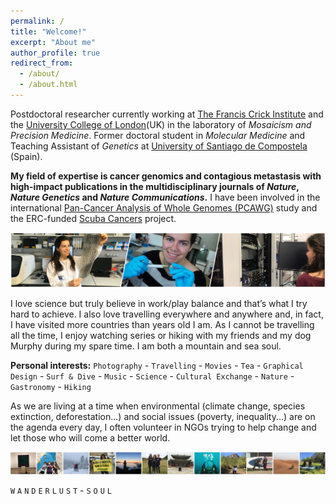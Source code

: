 ```yaml
---
permalink: /
title: "Welcome!"
excerpt: "About me"
author_profile: true
redirect_from: 
  - /about/
  - /about.html
---
```


Postdoctoral researcher currently working at [The Francis Crick Institute](https://www.crick.ac.uk/) and the [University College of London](https://www.ucl.ac.uk/)(UK) in the laboratory of _Mosaicism and Precision Medicine_. Former doctoral student in _Molecular Medicine_ and Teaching Assistant of _Genetics_ at [University of Santiago de Compostela](https://www.usc.es/gl) (Spain).  

**My field of expertise is cancer genomics and contagious metastasis with high-impact publications in the multidisciplinary journals of _Nature_, _Nature Genetics_ and _Nature Communications_.** I have been involved in the international [Pan-Cancer Analysis of Whole Genomes (PCAWG)](https://dcc.icgc.org/pcawg) study and the ERC-funded [Scuba Cancers](http://www.scubacancers.org/) project.

<img src='/images/TiraFotos_cientifica-col_AliciaLBruzos.png'>  

I love science but truly believe in work/play balance and that’s what I try hard to achieve. I also love travelling everywhere and anywhere and, in fact, I have visited more countries than years old I am. As I cannot be travelling all the time, I enjoy watching series or hiking with my friends and my dog Murphy during my spare time. I am both a mountain and sea soul.  

**Personal interests:** `Photography` - `Travelling` - `Movies` - `Tea` - `Graphical Design` - `Surf & Dive` - `Music` - `Science` - `Cultural Exchange` - `Nature` - `Gastronomy` -  `Hiking`  

As we are living at a time when environmental (climate change, species extinction, deforestation...) and social issues (poverty, inequality...) are on the agenda every day, I often volunteer in NGOs trying to help change and let those who will come a better world. 

<img src='/images/TiraFotos_hobbies-7_AliciaLBruzos.png'>  

`W` `A` `N` `D` `E` `R` `L` `U` `S` `T` - `S` `O` `U` `L`  
